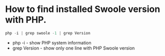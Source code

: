 # How to find installed Swoole version with PHP.

```php
php -i | grep swoole -1 | grep Version
```

- php -i - show PHP system information
- grep Version - show only one line with PHP Swoole version
